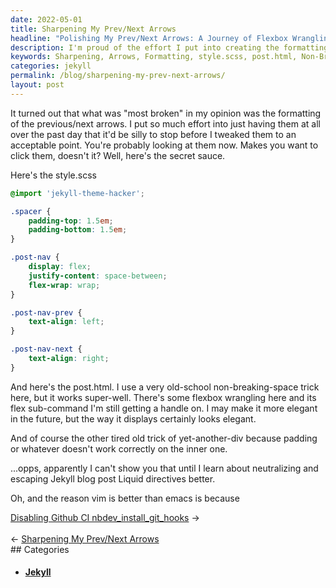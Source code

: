 ```yaml
---
date: 2022-05-01
title: Sharpening My Prev/Next Arrows
headline: "Polishing My Prev/Next Arrows: A Journey of Flexbox Wrangling and Liquid Directive Neutralizing"
description: I'm proud of the effort I put into creating the formatting of the previous/next arrows on my website. I used style.scss, post.html, a non-breaking-space trick, and flexbox wrangling to make them look elegant. I'm still learning how to neutralize and escape Jekyll blog post Liquid directives, but I'm excited to share the results of my work. Click to read more!
keywords: Sharpening, Arrows, Formatting, style.scss, post.html, Non-Breaking-Space, Trick, Flexbox, Wrangling, Neutralize, Escape, Jekyll, Blog, Liquid, Directives, Results, Effort, Appealing, Proud, Work
categories: jekyll
permalink: /blog/sharpening-my-prev-next-arrows/
layout: post
---
```



It turned out that what was "most broken" in my opinion was the formatting of
the previous/next arrows. I put so much effort into just having them at all
over the past day that it'd be silly to stop before I tweaked them to an
acceptable point. You're probably looking at them now. Makes you want to click
them, doesn't it? Well, here's the secret sauce.

Here's the style.scss

```css
@import 'jekyll-theme-hacker';

.spacer {
    padding-top: 1.5em;
    padding-bottom: 1.5em;
}

.post-nav {
    display: flex;
    justify-content: space-between;
    flex-wrap: wrap;
}

.post-nav-prev {
    text-align: left;
}

.post-nav-next {
    text-align: right;
}
```

And here's the post.html. I use a very old-school non-breaking-space trick
here, but it works super-well. There's some flexbox wrangling here and its
flex sub-command I'm still getting a handle on. I may make it more elegant in
the future, but the way it displays certainly looks elegant.

And of course the other tired old trick of yet-another-div because padding or
whatever doesn't work correctly on the inner one.

...opps, apparently I can't show you that until I learn about neutralizing and
escaping Jekyll blog post Liquid directives better.

Oh, and the reason vim is better than emacs is because


<div class="post-nav"><div class="post-nav-next"><a href="/blog/disabling-github-ci-nbdev-install-git-hooks">Disabling Github CI nbdev_install_git_hooks</a><span class="arrow">&nbsp;&rarr;</span></div> &nbsp; <div class="post-nav-prev"><span class="arrow">&larr;&nbsp;</span><a href="/blog/sharpening-my-prev-next-arrows">Sharpening My Prev/Next Arrows</a></div></div>
## Categories

<ul>
<li><h4><a href='/jekyll/'>Jekyll</a></h4></li></ul>